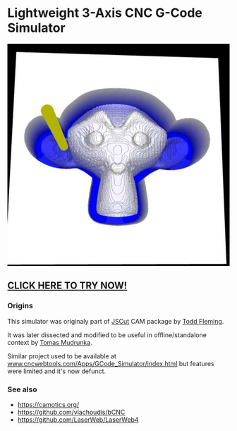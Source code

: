 # Lightweight 3-Axis CNC G-Code Simulator

![Screenshot Suzanne](screenshot.jpg)

## [CLICK HERE TO TRY NOW!](https://raw.githack.com/Harvie/cnc-simulator/master/index.html)

### Origins
This simulator was originaly part of [JSCut](https://jscut.org/) CAM package by [Todd Fleming](https://github.com/tbfleming/jscut).

It was later dissected and modified to be useful in offline/standalone context by [Tomas Mudrunka](https://github.com/harvie).

Similar project used to be available at www.cncwebtools.com/Apps/GCode_Simulator/index.html but features were limited and it's now defunct.

### See also
 * https://camotics.org/
 * https://github.com/vlachoudis/bCNC
 * https://github.com/LaserWeb/LaserWeb4
